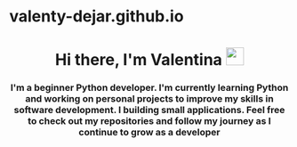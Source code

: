 # valenty-dejar.github.io
<h1 align="center">Hi there, I'm Valentina  
<img src="https://github.com/blackcater/blackcater/raw/main/images/Hi.gif" height="32"/></h1>
<h3 align="center">I'm a beginner Python developer. I'm currently learning Python and working on personal projects to improve my skills in software development. I building small applications.
Feel free to check out my repositories and follow my journey as I continue to grow as a developer
</h3>
